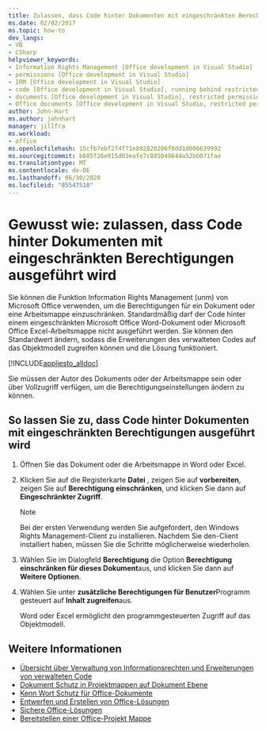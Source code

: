 ```yaml
---
title: Zulassen, dass Code hinter Dokumenten mit eingeschränkten Berechtigungen ausgeführt wird
ms.date: 02/02/2017
ms.topic: how-to
dev_langs:
- VB
- CSharp
helpviewer_keywords:
- Information Rights Management [Office development in Visual Studio]
- permissions [Office development in Visual Studio]
- IRM [Office development in Visual Studio]
- code [Office development in Visual Studio], running behind restricted documents
- documents [Office development in Visual Studio], restricted permissions
- Office documents [Office development in Visual Studio, restricted permissions
author: John-Hart
ms.author: johnhart
manager: jillfra
ms.workload:
- office
ms.openlocfilehash: 15cfb7ebf2f4f71e892820206f0dd1d006639992
ms.sourcegitcommit: b885f26e015d03eafe7c885040644a52bb071fae
ms.translationtype: MT
ms.contentlocale: de-DE
ms.lasthandoff: 06/30/2020
ms.locfileid: "85547510"
---
```

# <a name="how-to-permit-code-to-run-behind-documents-with-restricted-permissions"></a>Gewusst wie: zulassen, dass Code hinter Dokumenten mit eingeschränkten Berechtigungen ausgeführt wird
  Sie können die Funktion Information Rights Management (unm) von Microsoft Office verwenden, um die Berechtigungen für ein Dokument oder eine Arbeitsmappe einzuschränken. Standardmäßig darf der Code hinter einem eingeschränkten Microsoft Office Word-Dokument oder Microsoft Office Excel-Arbeitsmappe nicht ausgeführt werden. Sie können den Standardwert ändern, sodass die Erweiterungen des verwalteten Codes auf das Objektmodell zugreifen können und die Lösung funktioniert.

 [!INCLUDE[appliesto_alldoc](../vsto/includes/appliesto-alldoc-md.md)]

 Sie müssen der Autor des Dokuments oder der Arbeitsmappe sein oder über Vollzugriff verfügen, um die Berechtigungseinstellungen ändern zu können.

## <a name="to-permit-code-to-run-behind-documents-with-restricted-permissions"></a>So lassen Sie zu, dass Code hinter Dokumenten mit eingeschränkten Berechtigungen ausgeführt wird

1. Öffnen Sie das Dokument oder die Arbeitsmappe in Word oder Excel.

2. Klicken Sie auf die Registerkarte **Datei** , zeigen Sie auf **vorbereiten**, zeigen Sie auf **Berechtigung einschränken**, und klicken Sie dann auf **Eingeschränkter Zugriff**.

   > [!NOTE]
   > Bei der ersten Verwendung werden Sie aufgefordert, den Windows Rights Management-Client zu installieren. Nachdem Sie den-Client installiert haben, müssen Sie die Schritte möglicherweise wiederholen.

3. Wählen Sie im Dialogfeld **Berechtigung** die Option **Berechtigung einschränken für dieses Dokument**aus, und klicken Sie dann auf **Weitere Optionen**.

4. Wählen Sie unter **zusätzliche Berechtigungen für Benutzer**Programm gesteuert auf **Inhalt zugreifen**aus.

   Word oder Excel ermöglicht den programmgesteuerten Zugriff auf das Objektmodell.

## <a name="see-also"></a>Weitere Informationen
- [Übersicht über Verwaltung von Informationsrechten und Erweiterungen von verwalteten Code](../vsto/information-rights-management-and-managed-code-extensions-overview.md)
- [Dokument Schutz in Projektmappen auf Dokument Ebene](../vsto/document-protection-in-document-level-solutions.md)
- [Kenn Wort Schutz für Office-Dokumente](../vsto/password-protection-on-office-documents.md)
- [Entwerfen und Erstellen von Office-Lösungen](../vsto/designing-and-creating-office-solutions.md)
- [Sichere Office-Lösungen](../vsto/securing-office-solutions.md)
- [Bereitstellen einer Office-Projekt Mappe](../vsto/deploying-an-office-solution.md)
